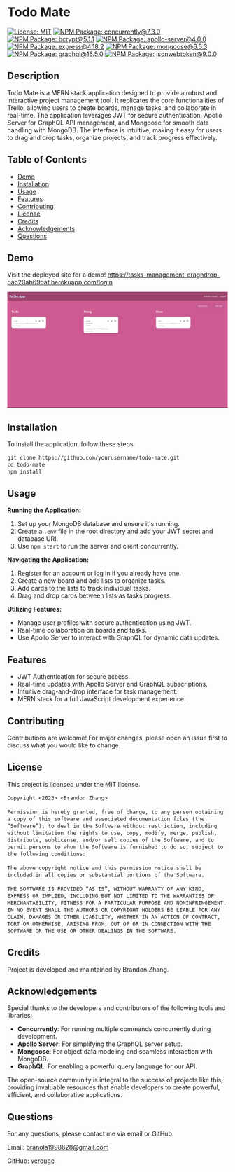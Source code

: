 # Todo Mate

[![License: MIT](https://img.shields.io/badge/License-MIT-yellow.svg)](https://opensource.org/licenses/MIT)
[![NPM Package: concurrently@7.3.0](https://img.shields.io/badge/NPM_Package-concurrently@7.3.0-red.svg)](https://www.npmjs.com/package/concurrently)
[![NPM Package: bcrypt@5.1.1](https://img.shields.io/badge/NPM_Package-bcrypt@5.1.1-red.svg)](https://www.npmjs.com/package/bcrypt)
[![NPM Package: apollo-server@4.0.0](https://img.shields.io/badge/NPM_Package-apollo--server@4.0.0-lightgreen.svg)](https://www.npmjs.com/package/apollo-server)
[![NPM Package: express@4.18.2](https://img.shields.io/badge/NPM_Package-express@4.18.2-lightgreen.svg)](https://www.npmjs.com/package/express)
[![NPM Package: mongoose@6.5.3](https://img.shields.io/badge/NPM_Package-mongoose@6.5.3-lightgreen.svg)](https://www.npmjs.com/package/mongoose)
[![NPM Package: graphql@16.5.0](https://img.shields.io/badge/NPM_Package-graphql@16.5.0-red.svg)](https://www.npmjs.com/package/graphql)
[![NPM Package: jsonwebtoken@9.0.0](https://img.shields.io/badge/NPM_Package-jsonwebtoken@9.0.0-lightgreen.svg)](https://www.npmjs.com/package/jsonwebtoken)

## Description

Todo Mate is a MERN stack application designed to provide a robust and interactive project management tool. It replicates the core functionalities of Trello, allowing users to create boards, manage tasks, and collaborate in real-time. The application leverages JWT for secure authentication, Apollo Server for GraphQL API management, and Mongoose for smooth data handling with MongoDB. The interface is intuitive, making it easy for users to drag and drop tasks, organize projects, and track progress effectively.

## Table of Contents

- [Demo](#demo)
- [Installation](#installation)
- [Usage](#usage)
- [Features](#features)
- [Contributing](#contributing)
- [License](#license)
- [Credits](#credits)
- [Acknowledgements](#acknowledgements)
- [Questions](#questions)

## Demo

Visit the deployed site for a demo!
https://tasks-management-dragndrop-5ac20ab695af.herokuapp.com/login

![Shot-1](client/src/assets/demo.png)

## Installation

To install the application, follow these steps:

```
git clone https://github.com/yourusername/todo-mate.git
cd todo-mate
npm install
```

## Usage

**Running the Application:**

1. Set up your MongoDB database and ensure it's running.
2. Create a `.env` file in the root directory and add your JWT secret and database URI.
3. Use `npm start` to run the server and client concurrently.

**Navigating the Application:**

1. Register for an account or log in if you already have one.
2. Create a new board and add lists to organize tasks.
3. Add cards to the lists to track individual tasks.
4. Drag and drop cards between lists as tasks progress.

**Utilizing Features:**

- Manage user profiles with secure authentication using JWT.
- Real-time collaboration on boards and tasks.
- Use Apollo Server to interact with GraphQL for dynamic data updates.

## Features

- JWT Authentication for secure access.
- Real-time updates with Apollo Server and GraphQL subscriptions.
- Intuitive drag-and-drop interface for task management.
- MERN stack for a full JavaScript development experience.

## Contributing

Contributions are welcome! For major changes, please open an issue first to discuss what you would like to change.

## License

This project is licensed under the MIT license.

```
Copyright <2023> <Brandon Zhang>

Permission is hereby granted, free of charge, to any person obtaining a copy of this software and associated documentation files (the “Software”), to deal in the Software without restriction, including without limitation the rights to use, copy, modify, merge, publish, distribute, sublicense, and/or sell copies of the Software, and to permit persons to whom the Software is furnished to do so, subject to the following conditions:

The above copyright notice and this permission notice shall be included in all copies or substantial portions of the Software.

THE SOFTWARE IS PROVIDED “AS IS”, WITHOUT WARRANTY OF ANY KIND, EXPRESS OR IMPLIED, INCLUDING BUT NOT LIMITED TO THE WARRANTIES OF MERCHANTABILITY, FITNESS FOR A PARTICULAR PURPOSE AND NONINFRINGEMENT. IN NO EVENT SHALL THE AUTHORS OR COPYRIGHT HOLDERS BE LIABLE FOR ANY CLAIM, DAMAGES OR OTHER LIABILITY, WHETHER IN AN ACTION OF CONTRACT, TORT OR OTHERWISE, ARISING FROM, OUT OF OR IN CONNECTION WITH THE SOFTWARE OR THE USE OR OTHER DEALINGS IN THE SOFTWARE.
```

## Credits

Project is developed and maintained by Brandon Zhang.

## Acknowledgements

Special thanks to the developers and contributors of the following tools and libraries:

- **Concurrently**: For running multiple commands concurrently during development.
- **Apollo Server**: For simplifying the GraphQL server setup.
- **Mongoose**: For object data modeling and seamless interaction with MongoDB.
- **GraphQL**: For enabling a powerful query language for our API.

The open-source community is integral to the success of projects like this, providing invaluable resources that enable developers to create powerful, efficient, and collaborative applications.

## Questions

For any questions, please contact me via email or GitHub.

Email: branola1998628@gmail.com

GitHub: [verouge](https://github.com/verouge)
